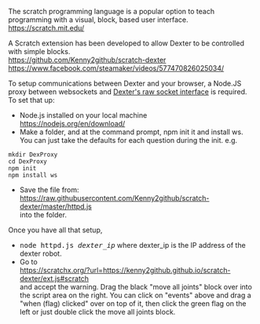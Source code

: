 The scratch programming language is a popular option to teach programming with a visual, block, based user interface.<BR>
https://scratch.mit.edu/

A Scratch extension has been developed to allow Dexter to be controlled with simple blocks. <BR>
https://github.com/Kenny2github/scratch-dexter
<BR>
https://www.facebook.com/steamaker/videos/577470826025034/

To setup communications between Dexter and your browser, a Node.JS proxy between websockets and [Dexter's raw socket interface](Dexter-Networking) is required. To set that up:
- Node.js installed on your local machine<br>
https://nodejs.org/en/download/
- Make a folder, and at the command prompt, npm init it and install ws. You can just take the defaults for each question during the init. e.g. 
````
mkdir DexProxy
cd DexProxy
npm init
npm install ws
````
- Save the file from:<br>
https://raw.githubusercontent.com/Kenny2github/scratch-dexter/master/httpd.js
<br>into the folder. 

Once you have all that setup, 
- <TT>node httpd.js <i>dexter_ip</i></TT> where dexter_ip  is the IP address of the dexter robot.
- Go to<br>
https://scratchx.org/?url=https://kenny2github.github.io/scratch-dexter/ext.js#scratch
<br>and accept the warning. Drag the black "move all joints" block over into the script area on the right. You can click on "events" above and drag a "when (flag) clicked" over on top of it, then click the green flag on the left or just double click the move all joints block. 

